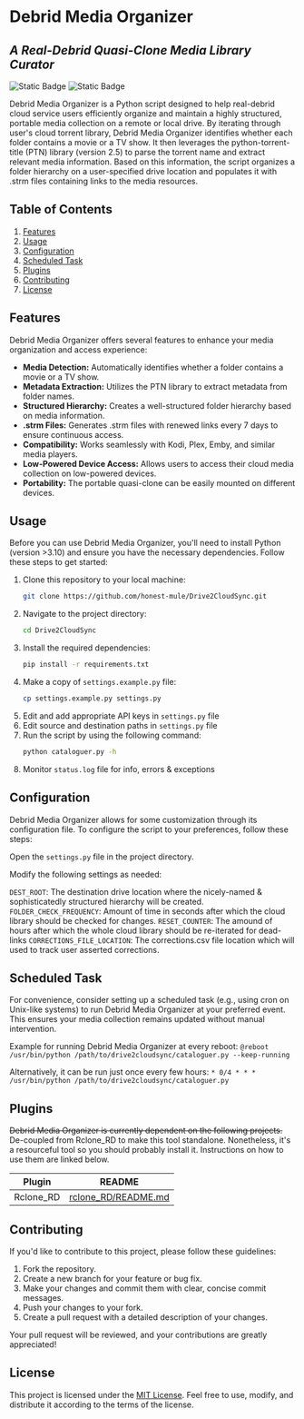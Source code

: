 # Debrid Media Organizer
## _A Real-Debrid Quasi-Clone Media Library Curator_

![Static Badge](https://img.shields.io/badge/Version-2.0.1-brightgreen) ![Static Badge](https://img.shields.io/badge/Python-3.10%2B-brightgreen)

Debrid Media Organizer is a Python script designed to help real-debrid cloud service users efficiently organize and maintain a highly structured, portable media collection on a remote or local drive. By iterating through user's cloud torrent library, Debrid Media Organizer identifies whether each folder contains a movie or a TV show. It then leverages the python-torrent-title (PTN) library (version 2.5) to parse the torrent name and extract relevant media information. Based on this information, the script organizes a folder hierarchy on a user-specified drive location and populates it with .strm files containing links to the media resources.

## Table of Contents
1. [Features](#features)
2. [Usage](#usage)
3. [Configuration](#configuration)
4. [Scheduled Task](#scheduled-task)
5. [Plugins](#plugins)
5. [Contributing](#contributing)
6. [License](#license)


## Features
Debrid Media Organizer offers several features to enhance your media organization and access experience:

- **Media Detection:** Automatically identifies whether a folder contains a movie or a TV show.
- **Metadata Extraction:** Utilizes the PTN library to extract metadata from folder names.
- **Structured Hierarchy:** Creates a well-structured folder hierarchy based on media information.
- **.strm Files:** Generates .strm files with renewed links every 7 days to ensure continuous access.
- **Compatibility:** Works seamlessly with Kodi, Plex, Emby, and similar media players.
- **Low-Powered Device Access:** Allows users to access their cloud media collection on low-powered devices.
- **Portability:** The portable quasi-clone can be easily mounted on different devices.

## Usage
Before you can use Debrid Media Organizer, you'll need to install Python (version >3.10) and ensure you have the necessary dependencies. Follow these steps to get started:
1. Clone this repository to your local machine:
    ```sh
    git clone https://github.com/honest-mule/Drive2CloudSync.git
    ```
2. Navigate to the project directory:
    ```sh
    cd Drive2CloudSync
    ```
3. Install the required dependencies:
    ```sh
    pip install -r requirements.txt
    ```
3. Make a copy of `settings.example.py` file:
    ```sh
    cp settings.example.py settings.py
    ```
4. Edit and add appropriate API keys in `settings.py` file
5. Edit source and destination paths in `settings.py` file
6. Run the script by using the following command:
    ```sh
    python cataloguer.py -h
    ```
7. Monitor `status.log` file for info, errors & exceptions

## Configuration
Debrid Media Organizer allows for some customization through its configuration file. To configure the script to your preferences, follow these steps:

Open the `settings.py` file in the project directory.

Modify the following settings as needed:

`DEST_ROOT`: The destination drive location where the nicely-named & sophisticatedly structured hierarchy will be created.
`FOLDER_CHECK_FREQUENCY`: Amount of time in seconds after which the cloud library should be checked for changes.
`RESET_COUNTER`: The amound of hours after which the whole cloud library should be re-iterated for dead-links
`CORRECTIONS_FILE_LOCATION`: The corrections.csv file location which will used to track user asserted corrections.

## Scheduled Task
For convenience, consider setting up a scheduled task (e.g., using cron on Unix-like systems) to run Debrid Media Organizer at your preferred event. This ensures your media collection remains updated without manual intervention.

Example for running Debrid Media Organizer at every reboot:
`@reboot /usr/bin/python /path/to/drive2cloudsync/cataloguer.py --keep-running`

Alternatively, it can be run just once every few hours:
`* 0/4 * * * /usr/bin/python /path/to/drive2cloudsync/cataloguer.py`

## Plugins

~~Debrid Media Organizer is currently dependent on the following projects.~~
De-coupled from Rclone_RD to make this tool standalone. Nonetheless, it's a resourceful tool so you should probably install it.
Instructions on how to use them are linked below.

| Plugin | README |
| ------ | ------ |
| Rclone_RD | [rclone_RD/README.md][rclone_readme] |

## Contributing
If you'd like to contribute to this project, please follow these guidelines:

1. Fork the repository.
2. Create a new branch for your feature or bug fix.
3. Make your changes and commit them with clear, concise commit messages.
4. Push your changes to your fork.
5. Create a pull request with a detailed description of your changes.

Your pull request will be reviewed, and your contributions are greatly appreciated!

## License
This project is licensed under the [MIT License]. Feel free to use, modify, and distribute it according to the terms of the license.

   [rclone_RD]: <https://github.com/itsToggle/rclone_RD>
   [rclone_readme]: <https://github.com/itsToggle/rclone_RD/blob/master/README.md>
   [MIT License]: <https://mit-license.org/>
